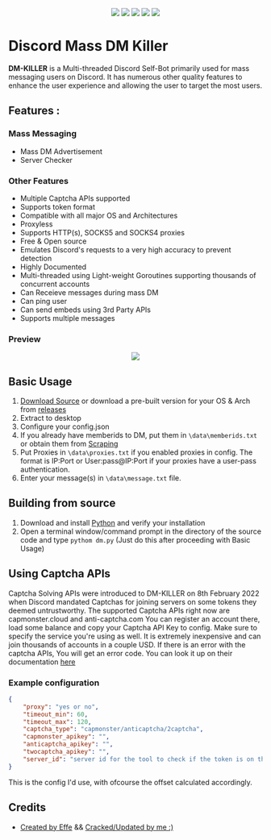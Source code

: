 <p align="center">
  <img src="https://imagedelivery.net/95QNzrEeP7RU5l5WdbyrKw/01531dee-c00f-4712-5975-16487c0b3f00/shopitem">
  <img src="https://img.shields.io/github/license/despk/dm-killer?style=for-the-badge&logo=appveyor">
  <img src="https://img.shields.io/github/downloads/despk/dm-killer/total?style=for-the-badge&logo=appveyor">
  <img src="https://img.shields.io/github/stars/despk/dm-killer?style=for-the-badge&logo=appveyor">
  <img src="https://img.shields.io/github/forks/despk/dm-killer?style=for-the-badge&logo=appveyor">
  </p>

# Discord Mass DM Killer
**DM-KILLER** is a Multi-threaded Discord Self-Bot primarily used for mass messaging users on Discord. It has numerous other quality features to enhance the user experience and allowing the user to target the most users. 

## **Features** :
### Mass Messaging
- Mass DM Advertisement 
- Server Checker
### Other Features
- Multiple Captcha APIs supported
- Supports token format
- Compatible with all major OS and Architectures
- Proxyless 
- Supports HTTP(s), SOCKS5 and SOCKS4 proxies
- Free & Open source
- Emulates Discord's requests to a very high accuracy to prevent detection
- Highly Documented
- Multi-threaded using Light-weight Goroutines supporting thousands of concurrent accounts
- Can Receieve messages during mass DM
- Can ping user
- Can send embeds using 3rd Party APIs
- Supports multiple messages
### Preview
<p align="center">
  <img src="https://i.imgur.com/UEBX5zb.png">
</p>

 
## Basic Usage
1) [Download Source](https://github.com/V4NSH4J/discord-mass-DM-GO#building-from-source-) or download a pre-built version for your OS & Arch from [releases](https://github.com/V4NSH4J/discord-mass-DM-GO/releases)
2) Extract to desktop
3) Configure your config.json
4) If you already have memberids to DM, put them in `\data\memberids.txt` or obtain them from [Scraping]()
5) Put Proxies in `\data\proxies.txt` if you enabled proxies in config. The format is IP:Port or User:pass@IP:Port if your proxies have a user-pass authentication. 
6) Enter your message(s) in `\data\message.txt` file.

## Building from source
1) Download and install [Python](https://www.python.org/downloads/) and verify your installation
2) Open a terminal window/command prompt in the directory of the source code and type `pythom dm.py` (Just do this after proceeding with Basic Usage)

## Using Captcha APIs
Captcha Solving APIs were introduced to DM-KILLER on 8th February 2022 when Discord mandated Captchas for joining servers on some tokens they deemed untrustworthy. The supported Captcha APIs right now are capmonster.cloud and anti-captcha.com 
You can register an account there, load some balance and copy your Captcha API Key to config. Make sure to specify the service you're using as well. It is extremely inexpensive and can join thousands of accounts in a couple USD. If there is an error with the captcha APIs, You will get an error code. You can look it up on their documentation [here](https://anti-captcha.com/apidoc/errors)

### Example configuration
```json
{
    "proxy": "yes or no",
    "timeout_min": 60,
    "timeout_max": 120,
    "captcha_type": "capmonster/anticaptcha/2captcha",
    "capmonster_apikey": "",
    "anticaptcha_apikey": "",
    "twocaptcha_apikey": "",
    "server_id": "server id for the tool to check if the token is on the server before sending a message"
}
```
This is the config I'd use, with ofcourse the offset calculated accordingly.


## Credits
- [Created by Effe](https://t.me/effe_discord) && [Cracked/Updated by me :)](https://github.com/despk/)
